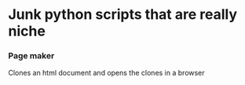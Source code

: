 # Junk python scripts that are really niche

### Page maker
Clones an html document and opens the clones in a browser
